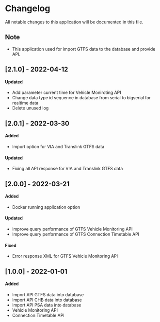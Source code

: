 # Changelog

All notable changes to this application will be documented in this file.

## Note

- This application used for import GTFS data to the database and provide API.

## [2.1.0] - 2022-04-12

#### Updated

- Add parameter current time for Vehicle Moniroting API
- Change data type id sequence in database from serial to bigserial for realtime data
- Delete unused log

## [2.0.1] - 2022-03-30

#### Added

- Import option for VIA and Translink GTFS data

#### Updated

- Fixing all API response for VIA and Translink GTFS data

## [2.0.0] - 2022-03-21

#### Added

- Docker running application option

#### Updated

- Improve query performance of GTFS Vehicle Monitoring API
- Improve query performance of GTFS Connection Timetable API

#### Fixed

- Error response XML for GTFS Vehicle Monitoring API

## [1.0.0] - 2022-01-01

#### Added

- Import API GTFS data into database
- Import API CHB data into database
- Import API PSA data into database
- Vehicle Monitoring API
- Connection Timetable API